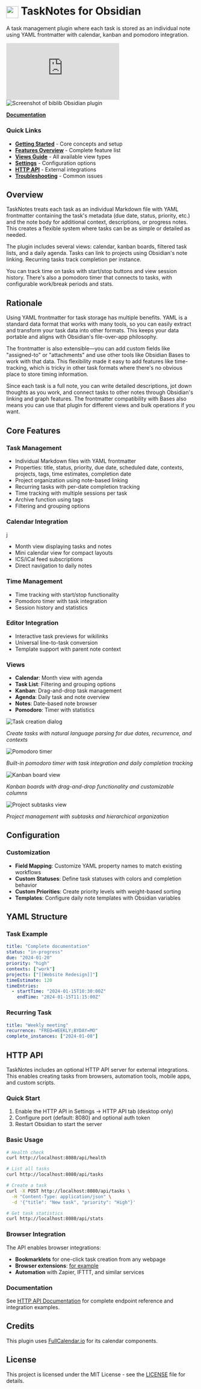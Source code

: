 # <img src="tasknotes-gradient.svg" width="32" height="32" style="vertical-align: middle;"> TaskNotes for Obsidian

A task management plugin where each task is stored as an individual note using YAML frontmatter with calendar, kanban and pomodoro integration.

![Downloads](https://img.shields.io/github/downloads/callumalpass/tasknotes/main.js)
![Screenshot of biblib Obsidian plugin](https://github.com/callumalpass/tasknotes/blob/main/media/175266750_comp.gif)

**[ Documentation](https://callumalpass.github.io/tasknotes/)**

### Quick Links

- **[Getting Started](./docs/index.md)** - Core concepts and setup
- **[Features Overview](./docs/features.md)** - Complete feature list
- **[Views Guide](./docs/views.md)** - All available view types
- **[Settings](./docs/settings.md)** - Configuration options
- **[HTTP API](./docs/HTTP_API.md)** - External integrations
- **[Troubleshooting](./docs/troubleshooting.md)** - Common issues

## Overview

TaskNotes treats each task as an individual Markdown file with YAML frontmatter containing the task's metadata (due date, status, priority, etc.) and the note body for additional context, descriptions, or progress notes. This creates a flexible system where tasks can be as simple or detailed as needed.

The plugin includes several views: calendar, kanban boards, filtered task lists, and a daily agenda. Tasks can link to projects using Obsidian's note linking. Recurring tasks track completion per instance.

You can track time on tasks with start/stop buttons and view session history. There's also a pomodoro timer that connects to tasks, with configurable work/break periods and stats.

## Rationale

Using YAML frontmatter for task storage has multiple benefits. YAML is a standard data format that works with many tools, so you can easily extract and transform your task data into other formats. This keeps your data portable and aligns with Obsidian's file-over-app philosophy.

The frontmatter is also extensible—you can add custom fields like "assigned-to" or "attachments" and use other tools like Obsidian Bases to work with that data. This flexibility made it easy to add features like time-tracking, which is tricky in other task formats where there's no obvious place to store timing information.

Since each task is a full note, you can write detailed descriptions, jot down thoughts as you work, and connect tasks to other notes through Obsidian's linking and graph features. The frontmatter compatibility with Bases also means you can use that plugin for different views and bulk operations if you want.

## Core Features

### Task Management

- Individual Markdown files with YAML frontmatter
- Properties: title, status, priority, due date, scheduled date, contexts, projects, tags, time estimates, completion date
- Project organization using note-based linking
- Recurring tasks with per-date completion tracking
- Time tracking with multiple sessions per task
- Archive function using tags 
- Filtering and grouping options

### Calendar Integration
j
- Month view displaying tasks and notes
- Mini calendar view for compact layouts
- ICS/iCal feed subscriptions
- Direct navigation to daily notes

### Time Management

- Time tracking with start/stop functionality
- Pomodoro timer with task integration
- Session history and statistics

### Editor Integration

- Interactive task previews for wikilinks
- Universal line-to-task conversion
- Template support with parent note context

### Views

- **Calendar**: Month view with agenda
- **Task List**: Filtering and grouping options
- **Kanban**: Drag-and-drop task management
- **Agenda**: Daily task and note overview
- **Notes**: Date-based note browser
- **Pomodoro**: Timer with statistics

![Task creation dialog](media/2025-07-15_21-11-10.png)

*Create tasks with natural language parsing for due dates, recurrence, and contexts*

![Pomodoro timer](media/2025-07-15_21-12-23.png)

*Built-in pomodoro timer with task integration and daily completion tracking*

![Kanban board view](media/2025-07-15_21-13-26.png)

*Kanban boards with drag-and-drop functionality and customizable columns*

![Project subtasks view](media/2025-07-15_21-14-06.png)

*Project management with subtasks and hierarchical organization*

## Configuration

### Customization

- **Field Mapping**: Customize YAML property names to match existing workflows
- **Custom Statuses**: Define task statuses with colors and completion behavior
- **Custom Priorities**: Create priority levels with weight-based sorting
- **Templates**: Configure daily note templates with Obsidian variables

## YAML Structure

### Task Example
```yaml
title: "Complete documentation"
status: "in-progress"
due: "2024-01-20"
priority: "high"
contexts: ["work"]
projects: ["[[Website Redesign]]"]
timeEstimate: 120
timeEntries:
  - startTime: "2024-01-15T10:30:00Z"
    endTime: "2024-01-15T11:15:00Z"
```

### Recurring Task

```yaml
title: "Weekly meeting"
recurrence: "FREQ=WEEKLY;BYDAY=MO"
complete_instances: ["2024-01-08"]
```

## HTTP API

TaskNotes includes an optional HTTP API server for external integrations. This enables creating tasks from browsers, automation tools, mobile apps, and custom scripts.

### Quick Start

1. Enable the HTTP API in Settings → HTTP API tab (desktop only)
2. Configure port (default: 8080) and optional auth token  
3. Restart Obsidian to start the server

### Basic Usage
```bash
# Health check
curl http://localhost:8080/api/health

# List all tasks
curl http://localhost:8080/api/tasks

# Create a task
curl -X POST http://localhost:8080/api/tasks \
  -H "Content-Type: application/json" \
  -d '{"title": "New task", "priority": "High"}'

# Get task statistics
curl http://localhost:8080/api/stats
```

### Browser Integration

The API enables browser integrations:
- **Bookmarklets** for one-click task creation from any webpage
- **Browser extensions**: [for example](https://github.com/callumalpass/tasknotesbrowser-extension)
- **Automation** with Zapier, IFTTT, and similar services

### Documentation

See [HTTP API Documentation](./docs/HTTP_API.md) for complete endpoint reference and integration examples.

## Credits

This plugin uses [FullCalendar.io](https://fullcalendar.io/) for its calendar components.

## License

This project is licensed under the MIT License - see the [LICENSE](LICENSE) file for details.
